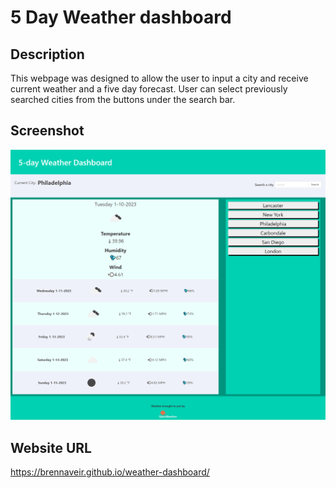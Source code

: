 # 5 Day Weather dashboard

## Description
This webpage was designed to allow the user to input a city and receive current weather and a five day forecast. User can select previously searched cities from the buttons under the search bar.

## Screenshot 
![Weather-dashboard-screenshot](./assets/images/5-day-weather-screenshot.png)

## Website URL
https://brennaveir.github.io/weather-dashboard/
